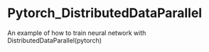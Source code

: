 # Pytorch_DistributedDataParallel
An example of how to train neural network with DistributedDataParallel(pytorch)
